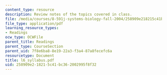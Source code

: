 ```yaml
---
content_type: resource
description: Review notes of the topics covered in class.
file: /media/courses/8-591j-systems-biology-fall-2004/258909e218215c41bc362002995f8f32_l6_syllabus.pdf
file_type: application/pdf
learning_resource_types:
- Readings
ocw_type: OCWFile
parent_title: Readings
parent_type: CourseSection
parent_uid: 7f8e6ba8-8e19-22a3-f3a4-87a8fecefc6a
resourcetype: Document
title: l6_syllabus.pdf
uid: 258909e2-1821-5c41-bc36-2002995f8f32
---
```


